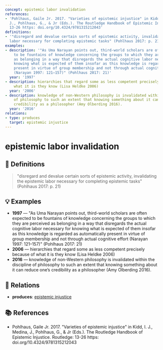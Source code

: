 ```yaml
---
concept: epistemic labor invalidation
references:
- 'Pohlhaus, Gaile Jr. 2017. "Varieties of epistemic injustice" in Kidd, I. J., Medina,
  J., Pohlhaus, G., & Jr (Eds.). The Routledge Handbook of Epistemic Injustice. Routledge:
  13-26 https: doi.org/10.4324/9781315212043'
definitions:
- '"disregard and devalue certain sorts of epistemic activity, invalidating the epistemic
  labor necessary for completing epistemic tasks" (Pohlhaus 2017: p. 21)'
examples:
- description: '"As Uma Narayan points out, third-world scholars are often expected
    to be fountains of knowledge concerning the groups to which they are perceived
    as belonging in a way that disregards the actual cognitive labor necessary for
    knowing what is expected of them insofar as this knowledge is regarded as automatically
    present in virtue of group membership and not through actual cognitive effort
    (Narayan 1997: 121–157)" (Pohlhaus 2017: 21)'
  year: '1997'
- description: hierarchies that regard some as less competent precisely because of
    what it is they know (Lisa Heldke 2006)
  year: '2006'
- description: knowledge of non-Western philosophy is invalidated within the discipline
    of philosophy to such an extent that knowing something about it can reduce one’s
    credibility as a philosopher (Amy Olberding 2016).
  year: '2016'
relations:
- type: produces
  target: epistemic injustice
---
```


# epistemic labor invalidation

## 📖 Definitions

> "disregard and devalue certain sorts of epistemic activity, invalidating the epistemic labor necessary for completing epistemic tasks" (Pohlhaus 2017: p. 21)

## 💡 Examples

- **1997** — "As Uma Narayan points out, third-world scholars are often expected to be fountains of knowledge concerning the groups to which they are perceived as belonging in a way that disregards the actual cognitive labor necessary for knowing what is expected of them insofar as this knowledge is regarded as automatically present in virtue of group membership and not through actual cognitive effort (Narayan 1997: 121–157)" (Pohlhaus 2017: 21)
- **2006** — hierarchies that regard some as less competent precisely because of what it is they know (Lisa Heldke 2006)
- **2016** — knowledge of non-Western philosophy is invalidated within the discipline of philosophy to such an extent that knowing something about it can reduce one’s credibility as a philosopher (Amy Olberding 2016).

## 🔗 Relations

- **produces**: [epistemic injustice](./epistemic-injustice.md)

## 📚 References

- Pohlhaus, Gaile Jr. 2017. "Varieties of epistemic injustice" in Kidd, I. J., Medina, J., Pohlhaus, G., & Jr (Eds.). The Routledge Handbook of Epistemic Injustice. Routledge: 13-26 https: doi.org/10.4324/9781315212043
